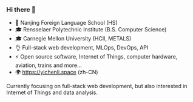 ### Hi there 👋
- 🏫 Nanjing Foreign Language School (HS)
- 🎓 Rensselaer Polytechnic Institute (B.S. Computer Science)
- 🎓 Carnegie Mellon University (HCII, METALS)
- 👌 Full-stack web development, MLOps, DevOps, API
- ⚡️ Open source software, Internet of Things, computer hardware, aviation, trains and more...
- 🌍 https://yichenli.space (zh-CN)

Currently focusing on full-stack web development, but also interested in Internet of Things and data analysis.
<!--
**yichen0104/yichen0104** is a ✨ _special_ ✨ repository because its `README.md` (this file) appears on your GitHub profile.

Here are some ideas to get you started:

- 👌 I’m currently working on ...
- 🌱 I’m currently learning ...
- 👯 I’m looking to collaborate on ...
- 🤔 I’m looking for help with ...
- 💬 Ask me about ...
- 📫 How to reach me: ...
- 😄 Pronouns: ...
- ⚡ Fun fact: ...
-->
